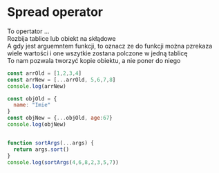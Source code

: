 # Spread operator

To opertator ...  
Rozbija tablice lub obiekt na skłądowe  
A gdy jest arguemntem funkcji, to oznacz ze do funkcji można pzrekaza wiele wartości i one wszytkie zostana polczone w jedną tablicę  
To nam pozwala tworzyć kopie obiektu, a nie poner do niego  

```js
const arrOld = [1,2,3,4]
const arrNew = [...arrOld, 5,6,7,8]
console.log(arrNew)

const objOld = {
  name: "Imie"
}
const objNew = {...objOld, age:67}
console.log(objNew)


function sortArgs(...args) {
  return args.sort()
}
console.log(sortArgs(4,6,8,2,3,5,7))
```
